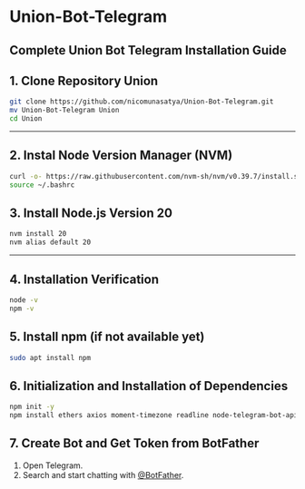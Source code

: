 # Union-Bot-Telegram
## Complete Union Bot Telegram Installation Guide

## 1. Clone Repository Union

```bash
git clone https://github.com/nicomunasatya/Union-Bot-Telegram.git
mv Union-Bot-Telegram Union
cd Union
```

---

## 2. Instal Node Version Manager (NVM)

```bash
curl -o- https://raw.githubusercontent.com/nvm-sh/nvm/v0.39.7/install.sh | bash
source ~/.bashrc
```

## 3. Install Node.js Version 20

```bash
nvm install 20
nvm alias default 20
```

---

## 4. Installation Verification

```bash
node -v
npm -v
```

## 5. Install npm (if not available yet)

```bash
sudo apt install npm
```

## 6. Initialization and Installation of Dependencies

```bash
npm init -y
npm install ethers axios moment-timezone readline node-telegram-bot-api dotenv
```

## 7. Create Bot and Get Token from BotFather

1. Open Telegram.
2. Search and start chatting with [@BotFather](https://t.me/BotFather).

